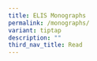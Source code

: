 ```yaml
---
title: ELIS Monographs
permalink: /monographs/
variant: tiptap
description: ""
third_nav_title: Read
---
```

<p></p>